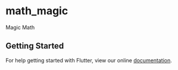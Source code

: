 # math_magic

Magic Math

## Getting Started

For help getting started with Flutter, view our online
[documentation](https://flutter.io/).

